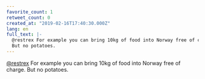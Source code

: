 ```yaml
---
favorite_count: 1
retweet_count: 0
created_at: "2019-02-16T17:40:30.000Z"
lang: en
full_text: |-
  @restrex For example you can bring 10kg of food into Norway free of charge.
  But no potatoes.
---
```


[@restrex](https://twitter.com/restrex) For example you can bring 10kg of food
into Norway free of charge. But no potatoes.
